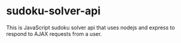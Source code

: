 # sudoku-solver-api
This is JavaScript sudoku solver api that uses nodejs and express to respond to AJAX requests from a user.
